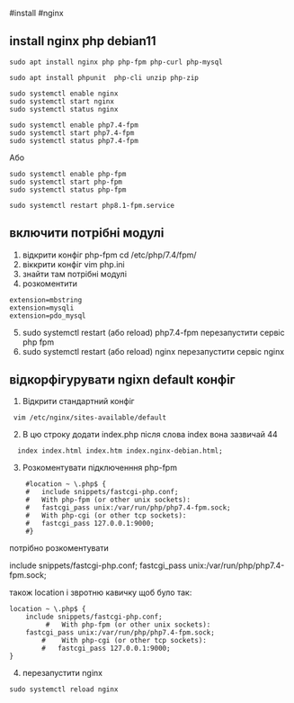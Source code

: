 #install #nginx

## install nginx php debian11

```
sudo apt install nginx php php-fpm php-curl php-mysql 
```

```
sudo apt install phpunit  php-cli unzip php-zip
```

```
sudo systemctl enable nginx
sudo systemctl start nginx
sudo systemctl status nginx

sudo systemctl enable php7.4-fpm 
sudo systemctl start php7.4-fpm 
sudo systemctl status php7.4-fpm
```
Або 
```
sudo systemctl enable php-fpm 
sudo systemctl start php-fpm 
sudo systemctl status php-fpm

sudo systemctl restart php8.1-fpm.service

```

## включити потрібні модулі 

1. відкрити конфіг php-fpm   cd /etc/php/7.4/fpm/
2. віккрити конфіг vim php.ini 
3. знайти там потрібні модулі
4. розкоментити

~~~
extension=mbstring
extension=mysqli
extension=pdo_mysql
~~~

5. sudo systemctl restart (або reload) php7.4-fpm перезапустити сервіс php fpm
6. sudo systemctl restart (або reload) nginx перезапустити сервіс nginx


## відкорфігурувати ngixn default конфіг

1. 	Відкрити стандартний конфіг 

   ~~~
	vim /etc/nginx/sites-available/default
   ~~~
2. В цю строку додати index.php після слова  index вона зазвичай 44
~~~
  index index.html index.htm index.nginx-debian.html;
~~~

3. Розкоментувати підключенння php-fpm 
~~~
	#location ~ \.php$ {
	#	include snippets/fastcgi-php.conf;
	#	With php-fpm (or other unix sockets):
  	#	fastcgi_pass unix:/var/run/php/php7.4-fpm.sock;
	#	With php-cgi (or other tcp sockets):
	#	fastcgi_pass 127.0.0.1:9000;
	#}

~~~
потрібно розкоментувати 

include snippets/fastcgi-php.conf;
fastcgi_pass unix:/var/run/php/php7.4-fpm.sock;

також location і звротню кавичку щоб було так:

~~~
location ~ \.php$ {
    include snippets/fastcgi-php.conf;
	     #	 With php-fpm (or other unix sockets):
    fastcgi_pass unix:/var/run/php/php7.4-fpm.sock;
      	#	 With php-cgi (or other tcp sockets):
      	#	fastcgi_pass 127.0.0.1:9000;
}
~~~~

4. перезапустити nginx 
```
sudo systemctl reload nginx
```







